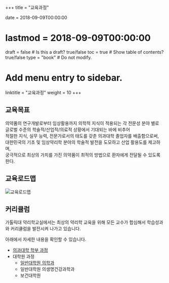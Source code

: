 +++
title = "교육과정"

date = 2018-09-09T00:00:00
# lastmod = 2018-09-09T00:00:00

draft = false  # Is this a draft? true/false
toc = true  # Show table of contents? true/false
type = "book"  # Do not modify.

# Add menu entry to sidebar.
linktitle = "교육과정"
weight = 10
+++


## 교육목표

의약품의 연구개발로부터 임상활용까지 의학적 지식이 적용되는 각 전문성 분야 별로  
글로벌 수준의 학술적/산업적/의료적 상황에서 기대되는 바에 비추어  
적절한 지식, 실무 능력, 전문가로서의 태도를 갖춘 의과대학 졸업자를 배출함으로써,  
대한민국의 기초 및 임상약리학 분야의 학술적 발전을 도모하고 산업 활용도를 제고하며,  
궁극적으로 최상의 가치를 가진 의약품이 최적의 방법으로 환자에게 전달될 수 있도록 한다.

## 교육로드맵

![교육로드맵](./roadmap.png)

## 커리큘럼

가톨릭대 약리학교실에서는 최상의 약리학 교육을 위해 모든 교수가 합심해서 학습성과와 커리큘럼을 발전시켜 나가고 있습니다.

아래에서 자세한 내용을 확인할 수 있습니다.

- [의과대학 학부 과정](/tutorial/1-undergraduate/)
- 대학원 과정
    + [일반대학원 의학과](/tutorial/2-graduate/)
    + 일반대학원 의생명건강과학과
    + 보건대학원



